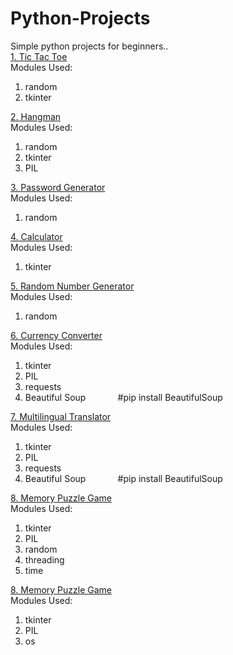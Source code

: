 # Python-Projects
Simple python projects for beginners..\
[1. Tic Tac Toe](Tic_Tac_Toe)\
Modules Used:
1. random
2. tkinter


[2. Hangman](Hangman)\
Modules Used:
1. random
2. tkinter
3. PIL


[3. Password Generator](Password_Generator)\
Modules Used:
1. random


[4. Calculator](Calculator)\
Modules Used:
1. tkinter


[5. Random Number Generator](Random_Number_Generator)\
Modules Used:
1. random


[6. Currency Converter](Currency-Converter)\
Modules Used:
1. tkinter
2. PIL
3. requests
4. Beautiful Soup &nbsp; &nbsp; &nbsp; &nbsp; &nbsp; &nbsp; #pip install BeautifulSoup


[7. Multilingual Translator](Multilingual-Translator)\
Modules Used:
1. tkinter
2. PIL
3. requests
4. Beautiful Soup &nbsp; &nbsp; &nbsp; &nbsp; &nbsp; &nbsp; #pip install BeautifulSoup


[8. Memory Puzzle Game](Memory-Puzzle-Game)\
Modules Used:
1. tkinter
2. PIL
3. random
4. threading
5. time


[8. Memory Puzzle Game](Memory-Puzzle-Game)\
Modules Used:
1. tkinter
2. PIL
3. os

